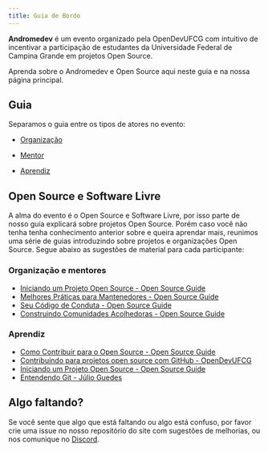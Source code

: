 ```yaml
---
title: Guia de Bordo
---
```


**Andromedev** é um evento organizado pela OpenDevUFCG com intuitivo de incentivar a participação de estudantes da Universidade Federal de Campina Grande em projetos Open Source.

Aprenda sobre o Andromedev e Open Source aqui neste guia e na nossa página principal.

## Guia

Separamos o guia entre os tipos de atores no evento:

- [Organização](organizacao/)

- [Mentor](mentor/)

- [Aprendiz](aprendiz/)

## Open Source e Software Livre

A alma do evento é o Open Source e Software Livre, por isso parte de nosso guia explicará sobre projetos Open Source. Porém caso você não tenha tenha conhecimento anterior sobre e queira aprendar mais, reunimos uma série de guias introduzindo sobre projetos e organizações Open Source. Segue abaixo as sugestões de material para cada participante:

### Organização e mentores

- [Iniciando um Projeto Open Source - Open Source Guide
  ](https://opensource.guide/pt/starting-a-project/)
- [Melhores Práticas para Mantenedores - Open Source Guide
  ](https://opensource.guide/pt/best-practices/)
- [Seu Código de Conduta - Open Source Guide
  ](https://opensource.guide/pt/code-of-conduct/)
- [Construindo Comunidades Acolhedoras - Open Source Guide
  ](https://opensource.guide/pt/building-community/)

### Aprendiz

- [Como Contribuir para o Open Source - Open Source Guide
  ](https://opensource.guide/pt/how-to-contribute/)
- [Contribuindo para projetos open source com GitHub - OpenDevUFCG](https://dev.to/opendevufcg/contribuindo-para-projetos-open-source-com-github-3i76)
- [Iniciando um Projeto Open Source - Open Source Guide](https://opensource.guide/pt/starting-a-project/)
- [Entendendo Git - Júlio Guedes](https://medium.com/@Juliobguedes/entendendo-git-883464f379de)

## Algo faltando?

Se você sente que algo que está faltando ou algo está confuso, por favor crie uma issue no nosso repositório do site com sugestões de melhorias, ou nos comunique no [Discord](https://chat.opendevufcg.org).
